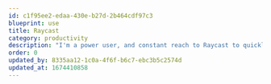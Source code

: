 ```yaml
---
id: c1f95ee2-edaa-430e-b27d-2b464cdf97c3
blueprint: use
title: Raycast
category: productivity
description: "I'm a power user, and constant reach to Raycast to quickly launch apps, or perform system tasks. I used to use Alfred, but since using Raycast, I've not really looked back. Having the ability to install app-specific extensions for things like Slack, TablePlus and Jira is the best thing about this Spotlight replacement."
order: 0
updated_by: 8335aa12-1c0a-4f6f-b6c7-ebc3b5c2574d
updated_at: 1674410858
---
```

